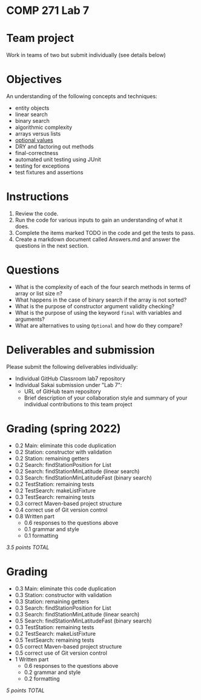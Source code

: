 # COMP 271 Lab 7

# Team project

Work in teams of two but submit individually (see details below)

# Objectives

An understanding of the following concepts and techniques:

- entity objects
- linear search
- binary search
- algorithmic complexity
- arrays versus lists
- [optional values](https://docs.oracle.com/javase/8/docs/api/java/util/Optional.html)
- DRY and factoring out methods
- final-correctness
- automated unit testing using JUnit
- testing for exceptions
- test fixtures and assertions

# Instructions

1. Review the code.
2. Run the code for various inputs to gain an understanding of what it does.
3. Complete the items marked TODO in the code and get the tests to pass.
4. Create a markdown document called Answers.md and answer the questions in the next section.

# Questions

- What is the complexity of each of the four search methods in terms of array or list size n?
- What happens in the case of binary search if the array is not sorted?
- What is the purpose of constructor argument validity checking?
- What is the purpose of using the keyword `final` with variables and arguments?
- What are alternatives to using `Optional` and how do they compare?

# Deliverables and submission

Please submit the following deliverables individually:

- Individual GitHub Classroom lab7 repository 
- Individual Sakai submission under "Lab 7":
  - URL of GitHub team repository
  - Brief description of your collaboration style and summary of your 
    individual contributions to this team project

# Grading (spring 2022)

- 0.2 Main: eliminate this code duplication
- 0.2 Station: constructor with validation
- 0.2 Station: remaining getters
- 0.2 Search: findStationPosition for List
- 0.2 Search: findStationMinLatitude (linear search)
- 0.3 Search: findStationMinLatitudeFast (binary search)
- 0.2 TestStation: remaining tests
- 0.2 TestSearch: makeListFixture
- 0.3 TestSearch: remaining tests
- 0.3 correct Maven-based project structure
- 0.4 correct use of Git version control
- 0.8 Written part
  - 0.6 responses to the questions above
  - 0.1 grammar and style
  - 0.1 formatting

*3.5 points TOTAL*

# Grading

- 0.3 Main: eliminate this code duplication
- 0.3 Station: constructor with validation
- 0.3 Station: remaining getters
- 0.3 Search: findStationPosition for List
- 0.3 Search: findStationMinLatitude (linear search)
- 0.5 Search: findStationMinLatitudeFast (binary search)
- 0.3 TestStation: remaining tests
- 0.2 TestSearch: makeListFixture
- 0.5 TestSearch: remaining tests
- 0.5 correct Maven-based project structure
- 0.5 correct use of Git version control
- 1 Written part
  - 0.6 responses to the questions above
  - 0.2 grammar and style
  - 0.2 formatting

*5 points TOTAL*